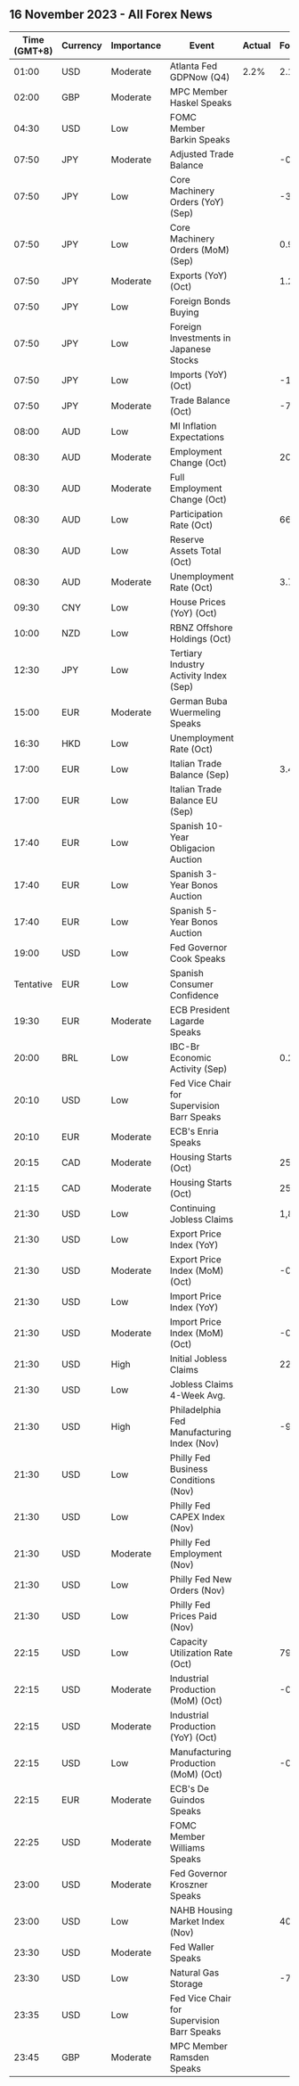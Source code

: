 ## 16 November 2023 - All Forex News

| Time (GMT+8) | Currency | Importance | Event | Actual | Forecast | Previous |
|------|----------|------------|-------|--------|----------|----------|
| 01:00 | USD | Moderate | Atlanta Fed GDPNow (Q4) | 2.2% | 2.1% | 2.1% |
| 02:00 | GBP | Moderate | MPC Member Haskel Speaks |  |  |  |
| 04:30 | USD | Low | FOMC Member Barkin Speaks |  |  |  |
| 07:50 | JPY | Moderate | Adjusted Trade Balance |  | -0.71T | -0.43T |
| 07:50 | JPY | Low | Core Machinery Orders (YoY) (Sep) |  | -3.6% | -7.7% |
| 07:50 | JPY | Low | Core Machinery Orders (MoM) (Sep) |  | 0.9% | -0.5% |
| 07:50 | JPY | Moderate | Exports (YoY) (Oct) |  | 1.2% | 4.3% |
| 07:50 | JPY | Low | Foreign Bonds Buying |  |  | -388.4B |
| 07:50 | JPY | Low | Foreign Investments in Japanese Stocks |  |  | 313.5B |
| 07:50 | JPY | Low | Imports (YoY) (Oct) |  | -12.2% | -16.3% |
| 07:50 | JPY | Moderate | Trade Balance (Oct) |  | -735.7B | 62.4B |
| 08:00 | AUD | Low | MI Inflation Expectations |  |  | 4.8% |
| 08:30 | AUD | Moderate | Employment Change (Oct) |  | 20.0K | 6.7K |
| 08:30 | AUD | Moderate | Full Employment Change (Oct) |  |  | -39.9K |
| 08:30 | AUD | Low | Participation Rate (Oct) |  | 66.7% | 66.7% |
| 08:30 | AUD | Low | Reserve Assets Total (Oct) |  |  | 93.2B |
| 08:30 | AUD | Moderate | Unemployment Rate (Oct) |  | 3.7% | 3.6% |
| 09:30 | CNY | Low | House Prices (YoY) (Oct) |  |  | -0.1% |
| 10:00 | NZD | Low | RBNZ Offshore Holdings (Oct) |  |  | 58.50% |
| 12:30 | JPY | Low | Tertiary Industry Activity Index (Sep) |  |  | -1.60 |
| 15:00 | EUR | Moderate | German Buba Wuermeling Speaks |  |  |  |
| 16:30 | HKD | Low | Unemployment Rate (Oct) |  |  | 2.8% |
| 17:00 | EUR | Low | Italian Trade Balance (Sep) |  | 3.450B | 2.070B |
| 17:00 | EUR | Low | Italian Trade Balance EU (Sep) |  |  | -1.01B |
| 17:40 | EUR | Low | Spanish 10-Year Obligacion Auction |  |  | 3.580% |
| 17:40 | EUR | Low | Spanish 3-Year Bonos Auction |  |  | 3.527% |
| 17:40 | EUR | Low | Spanish 5-Year Bonos Auction |  |  | 3.334% |
| 19:00 | USD | Low | Fed Governor Cook Speaks |  |  |  |
| Tentative | EUR | Low | Spanish Consumer Confidence |  |  | 77.2 |
| 19:30 | EUR | Moderate | ECB President Lagarde Speaks |  |  |  |
| 20:00 | BRL | Low | IBC-Br Economic Activity (Sep) |  | 0.20% | -0.77% |
| 20:10 | USD | Low | Fed Vice Chair for Supervision Barr Speaks |  |  |  |
| 20:10 | EUR | Moderate | ECB's Enria Speaks |  |  |  |
| 20:15 | CAD | Moderate | Housing Starts (Oct) |  | 252.9K | 270.5K |
| 21:15 | CAD | Moderate | Housing Starts (Oct) |  | 255.0K | 270.5K |
| 21:30 | USD | Low | Continuing Jobless Claims |  | 1,847K | 1,834K |
| 21:30 | USD | Low | Export Price Index (YoY) |  |  | -4.1% |
| 21:30 | USD | Moderate | Export Price Index (MoM) (Oct) |  | -0.5% | 0.7% |
| 21:30 | USD | Low | Import Price Index (YoY) |  |  | -1.7% |
| 21:30 | USD | Moderate | Import Price Index (MoM) (Oct) |  | -0.3% | 0.1% |
| 21:30 | USD | High | Initial Jobless Claims |  | 220K | 217K |
| 21:30 | USD | Low | Jobless Claims 4-Week Avg. |  |  | 212.25K |
| 21:30 | USD | High | Philadelphia Fed Manufacturing Index (Nov) |  | -9.0 | -9.0 |
| 21:30 | USD | Low | Philly Fed Business Conditions (Nov) |  |  | 9.2 |
| 21:30 | USD | Low | Philly Fed CAPEX Index (Nov) |  |  | -4.80 |
| 21:30 | USD | Moderate | Philly Fed Employment (Nov) |  |  | 4.0 |
| 21:30 | USD | Low | Philly Fed New Orders (Nov) |  |  | 4.4 |
| 21:30 | USD | Low | Philly Fed Prices Paid (Nov) |  |  | 23.10 |
| 22:15 | USD | Low | Capacity Utilization Rate (Oct) |  | 79.4% | 79.7% |
| 22:15 | USD | Moderate | Industrial Production (MoM) (Oct) |  | -0.3% | 0.3% |
| 22:15 | USD | Moderate | Industrial Production (YoY) (Oct) |  |  | 0.08% |
| 22:15 | USD | Low | Manufacturing Production (MoM) (Oct) |  | -0.3% | 0.4% |
| 22:15 | EUR | Moderate | ECB's De Guindos Speaks |  |  |  |
| 22:25 | USD | Moderate | FOMC Member Williams Speaks |  |  |  |
| 23:00 | USD | Moderate | Fed Governor Kroszner Speaks |  |  |  |
| 23:00 | USD | Low | NAHB Housing Market Index (Nov) |  | 40 | 40 |
| 23:30 | USD | Moderate | Fed Waller Speaks |  |  |  |
| 23:30 | USD | Low | Natural Gas Storage |  | -7B | 79B |
| 23:35 | USD | Low | Fed Vice Chair for Supervision Barr Speaks |  |  |  |
| 23:45 | GBP | Moderate | MPC Member Ramsden Speaks |  |  |  |
